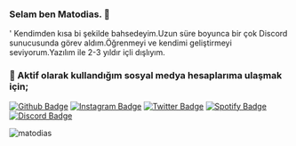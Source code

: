 ### Selam ben Matodias. 👋

' Kendimden kısa bi şekilde bahsedeyim.Uzun süre boyunca bir çok Discord sunucusunda görev aldım.Öğrenmeyi ve kendimi geliştirmeyi seviyorum.Yazılım ile 2-3 yıldır içli dışlıyım.

### 💸 Aktif olarak kullandığım sosyal medya hesaplarıma ulaşmak için;


[![Github Badge](https://img.shields.io/badge/-Github-000?style=quare&labelColor=000&logo=Github&logoColor=white&link=link)](github.com/matodias)  [![Instagram Badge](https://img.shields.io/badge/-Instagram-000?style=flat-quare&labelColor=000&logo=instagram&logoColor=white&link=link)](https://www.instagram.com/matodiass/) [![Twitter Badge](https://img.shields.io/badge/-Twitter-000?style=flat-quare&labelColor=000&logo=twitter&logoColor=white&link)](https://twitter.com/matodias7) [![Spotify Badge](https://img.shields.io/badge/-Spotify-000?style=flat-quare&labelColor=000&logo=spotify&logoColor=white&link)](https://open.spotify.com/user/qtot3gx8ld5ftj06318k9wfjr) [![Discord Badge](https://img.shields.io/badge/-Discord-000000?style=flat-quare&labelColor=000000&logo=discord&logoColor=white&link)](https://discord.com/users/852790896394895410) 




![matodias](https://user-images.githubusercontent.com/68273084/129318995-fe4544ba-52aa-47c1-b33f-10d07eb5ccbd.png)









